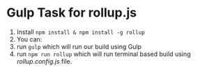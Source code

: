 # Gulp Task for rollup.js

1. Install `npm install & npm install -g rollup`
2. You can:
  1. run `gulp` which will run our build using Gulp
  2. run `npm run rollup` which will run terminal based build using *rollup.config.js* file.